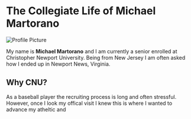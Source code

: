 # The Collegiate Life of Michael Martorano
![Profile Picture](https://Mmart04.github.io/BlogMart/images/Profile.jpg)

My name is **Michael Martorano** and I am currently a senior enrolled at Christopher Newport University. Being from New Jersey I am often asked how I ended up in Newport News, Virginia.
## Why CNU?
As a baseball player the recruiting process is long and often stressful. However, once I look my offical visit I knew this is where I wanted to advance my atheltic and 
